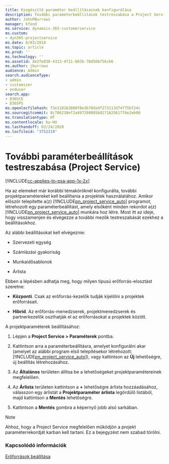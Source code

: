 ```yaml
---
title: Kiegészítő paraméter beállításainak konfigurálása
description: További paraméterbeállítások testreszabása a Project Service szolgáltatásban
author: JohnPBurrows
manager: kfend
ms.service: dynamics-365-customerservice
ms.custom:
- dyn365-projectservice
ms.date: 8/03/2018
ms.topic: article
ms.prod: ''
ms.technology: ''
ms.assetid: de2fe830-4313-4711-b03b-76d56bf56cb6
ms.author: jburrows
audience: Admin
search.audienceType:
- admin
- customizer
- enduser
search.app:
- D365CE
- D365PS
ms.openlocfilehash: f3e110163088f8e3b78da9f273113d74775bf24c
ms.sourcegitcommit: 8c786230ef2a497280885b827162561776e2eb00
ms.translationtype: HT
ms.contentlocale: hu-HU
ms.lasthandoff: 03/24/2020
ms.locfileid: "3752319"
---
```

# <a name="configure-additional-parameter-settings-project-service"></a>További paraméterbeállítások testreszabása (Project Service)

[!INCLUDE[cc-applies-to-psa-app-1x-2x](../includes/cc-applies-to-psa-app-1x-2x.md)]

Ha az elemeket már korábbi témaköröknél konfigurálta, további projektparamétereket kell beállítania a projektek használatához. Amikor először telepítette a(z) [!INCLUDE[pn_project_service_auto](../includes/pn-project-service-auto.md)] programot, létrehozott egy paraméterbeállítást, amely elsőként minden rekordot a(z) [!INCLUDE[pn_project_service_auto](../includes/pn-project-service-auto.md)] munkára hoz létre. Most itt az ideje, hogy visszamenjen és elvégezze a további mezők testreszabását ezekhez a beállításokhoz.  
  
 Az alábbi beállításokat kell elvégeznie:  
  
-   Szervezeti egység  
  
-   Számlázási gyakoriság  
  
-   Munkaidősablonok  
  
-   Árlista  
 
Ebben a lépésben adhatja meg, hogy milyen típusú erőforrás-elosztást szeretne:  
  
- **Központi**. Csak az erőforrás-kezelők tudják kijelölni a projektek erőforrásait.  
  
- **Hibrid**. Az erőforrás-menedzserek, projektmenedzserek és partnerkezelők oszthatják el az erőforrásokat a projektek között.  
  
 
A projektparaméterek beállításához:  
  
1. Lépjen a **Project Service > Paraméterek** pontba.  
  
2. Kattintson arra a paraméterbeállításra, amelyet konfigurálni akar (amelyet az alábbi program első telepítésekor létrehozott: [!INCLUDE[pn_project_service_auto](../includes/pn-project-service-auto.md)]), vagy kattintson az **Új** lehetőségre, új beállítás létrehozásához.  
  
3. Az **Általános** területen állítsa be a lehetőségeket projektparamétereinek megfelelően.  
  
4. Az **Árlista** területen kattintson a **+** lehetőségre árlista hozzáadásához, válasszon egy árlistát a **Projektparaméter árlista** legördülő listából, majd kattintson a **Mentés** lehetőségre.  
  
5. Kattintson a **Mentés** gombra a képernyő jobb alsó sarkában.  

> [!NOTE]
> Ahhoz, hogy a Project Service megfelelően működjön a projekt paraméterrekordját karban kell tartani. Ez a bejegyzést nem szabad törölni.

### <a name="see-also"></a>Kapcsolódó információk  
 [Erőforrások beállítása](../project-service/set-up-resources.md)
